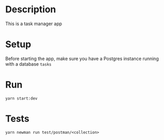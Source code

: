 # Description

This is a task manager app

# Setup

Before starting the app, make sure you have a Postgres instance running with a database `tasks`

# Run

```shell
yarn start:dev
```

# Tests

```shell
yarn newman run test/postman/<collection>
````
